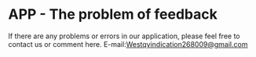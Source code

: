 # APP - The problem of feedback


If there are any problems or errors in our application, please feel free to contact us or comment here. E-mail:Westqyindication268009@gmail.com
